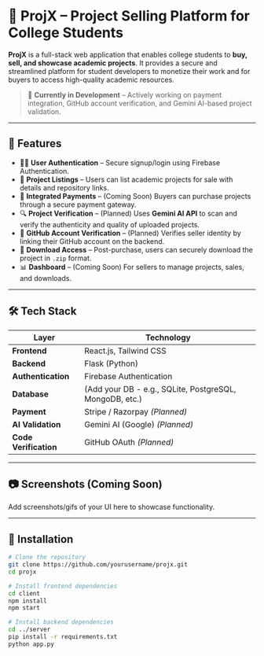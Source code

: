 # 📘 ProjX – Project Selling Platform for College Students

**ProjX** is a full-stack web application that enables college students to **buy, sell, and showcase academic projects**. It provides a secure and streamlined platform for student developers to monetize their work and for buyers to access high-quality academic resources.

> 🚧 **Currently in Development** – Actively working on payment integration, GitHub account verification, and Gemini AI-based project validation.

---

## 🚀 Features

- 👨‍💻 **User Authentication** – Secure signup/login using Firebase Authentication.
- 🧾 **Project Listings** – Users can list academic projects for sale with details and repository links.
- 💸 **Integrated Payments** – (Coming Soon) Buyers can purchase projects through a secure payment gateway.
- 🔍 **Project Verification** – (Planned) Uses **Gemini AI API** to scan and verify the authenticity and quality of uploaded projects.
- 🔐 **GitHub Account Verification** – (Planned) Verifies seller identity by linking their GitHub account on the backend.
- 📂 **Download Access** – Post-purchase, users can securely download the project in `.zip` format.
- 📊 **Dashboard** – (Coming Soon) For sellers to manage projects, sales, and downloads.

---

## 🛠️ Tech Stack

| Layer         | Technology         |
|---------------|--------------------|
| **Frontend**  | React.js, Tailwind CSS |
| **Backend**   | Flask (Python)      |
| **Authentication** | Firebase Authentication |
| **Database**  | (Add your DB - e.g., SQLite, PostgreSQL, MongoDB, etc.) |
| **Payment**   | Stripe / Razorpay *(Planned)* |
| **AI Validation** | Gemini AI (Google) *(Planned)* |
| **Code Verification** | GitHub OAuth *(Planned)* |

---

## 📷 Screenshots (Coming Soon)

Add screenshots/gifs of your UI here to showcase functionality.

---

## 📁 Installation

```bash
# Clone the repository
git clone https://github.com/yourusername/projx.git
cd projx

# Install frontend dependencies
cd client
npm install
npm start

# Install backend dependencies
cd ../server
pip install -r requirements.txt
python app.py
